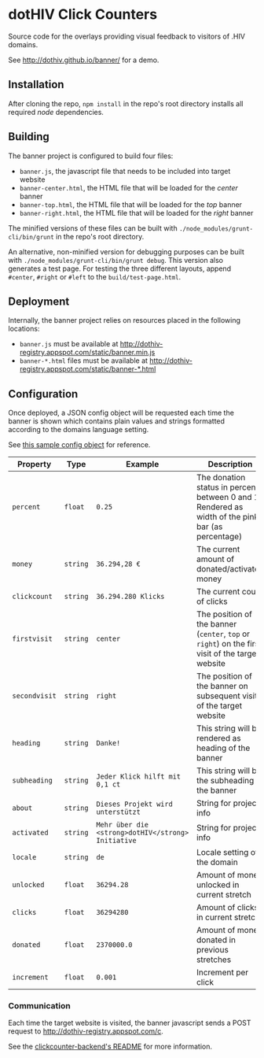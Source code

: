 # dotHIV Click Counters

Source code for the overlays providing visual feedback to visitors of .HIV domains.

See http://dothiv.github.io/banner/ for a demo.

## Installation

After cloning the repo, `npm install` in the repo's root directory installs all required *node* dependencies.

## Building

The banner project is configured to build four files:
 - `banner.js`, the javascript file that needs to be included into target website
 - `banner-center.html`, the HTML file that will be loaded for the *center* banner
 - `banner-top.html`, the HTML file that will be loaded for the *top* banner
 - `banner-right.html`, the HTML file that will be loaded for the *right* banner

The minified versions of these files can be built with `./node_modules/grunt-cli/bin/grunt` in the repo's root directory.

An alternative, non-minified version for debugging purposes can be built with `./node_modules/grunt-cli/bin/grunt debug`. This version also generates a test page. For testing the three different layouts, append `#center`, `#right` or `#left` to the `build/test-page.html`.

## Deployment

Internally, the banner project relies on resources placed in the following locations:
 - `banner.js` must be available at http://dothiv-registry.appspot.com/static/banner.min.js
 - `banner-*.html` files must be available at http://dothiv-registry.appspot.com/static/banner-*.html

## Configuration

Once deployed, a JSON config object will be requested each time the banner is shown which contains plain values and strings formatted according to the domains language setting.

See [this sample config object](src/demo.json) for reference.

<table>
<thead>
<tr>
<th>Property</th>
<th>Type</th>
<th>Example</th>
<th>Description</th>
</tr>
</thead>
<tbody>
<tr><td><code>percent</code></td><td><code>float</code></td><td><code>0.25</code></td><td>The donation status in percent between 0 and 1. Rendered as width of the pink bar (as percentage)</td></tr>
<tr><td><code>money</code></td><td><code>string</code></td><td><code>36.294,28 &euro;</code></td><td>The current amount of donated/activated money</td></tr>
<tr><td><code>clickcount</code></td><td><code>string</code></td><td><code>36.294.280 Klicks</code></td><td>The current count of clicks</td></tr>
<tr><td><code>firstvisit</code></td><td><code>string</code></td><td><code>center</code></td><td>The position of the banner (<code>center</code>, <code>top</code> or <code>right</code>) on the first visit of the target website</td></tr>
<tr><td><code>secondvisit</code></td><td><code>string</code></td><td><code>right</code></td><td>The position of the banner on subsequent visits of the target website</td></tr>
<tr><td><code>heading</code></td><td><code>string</code></td><td><code>Danke!</code></td><td>This string will be rendered as heading of the banner</td></tr>
<tr><td><code>subheading</code></td><td><code>string</code></td><td><code>Jeder Klick hilft mit 0,1 ct</code></td><td>This string will be the subheading of the banner</td></tr>
<tr><td><code>about</code></td><td><code>string</code></td><td><code>Dieses Projekt wird unterstützt</code></td><td>String for project info</td></tr>
<tr><td><code>activated</code></td><td><code>string</code></td><td><code>Mehr über die &lt;strong&gt;dotHIV&lt;/strong&gt; Initiative</code></td><td>String for project info</td></tr>
<tr><td><code>locale</code></td><td><code>string</code></td><td><code>de</code></td><td>Locale setting of the domain</td></tr>
<tr><td><code>unlocked</code></td><td><code>float</code></td><td><code>36294.28</code></td><td>Amount of money unlocked in current stretch</td></tr>
<tr><td><code>clicks</code></td><td><code>float</code></td><td><code>36294280</code></td><td>Amount of clicks in current stretch</td></tr>
<tr><td><code>donated</code></td><td><code>float</code></td><td><code>2370000.0</code></td><td>Amount of money donated in previous stretches</td></tr>
<tr><td><code>increment</code></td><td><code>float</code></td><td><code>0.001</code></td><td>Increment per click</td></tr>
</tbody>
</table>

### Communication

Each time the target website is visited, the banner javascript sends a POST request to http://dothiv-registry.appspot.com/c.

See the [clickcounter-backend's README](https://github.com/dothiv/clickcounter-backend/blob/master/README.md ) for more information.
